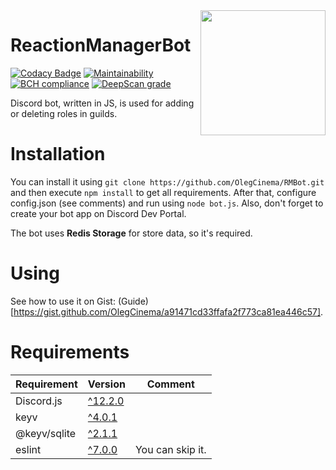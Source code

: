 <img src="https://i.imgur.com/ohE0S5b.png" width="200" align="right"/>

# ReactionManagerBot

[![Codacy Badge](https://api.codacy.com/project/badge/Grade/78390bece2a4494988af05aa580b4e6d)](https://app.codacy.com/manual/OlegCinema/RMBot?utm_source=github.com&utm_medium=referral&utm_content=OlegCinema/RMBot&utm_campaign=Badge_Grade_Dashboard)
[![Maintainability](https://api.codeclimate.com/v1/badges/91be97d90112f3658ef3/maintainability)](https://codeclimate.com/github/OlegCinema/RMBot/maintainability)
[![BCH compliance](https://bettercodehub.com/edge/badge/OlegCinema/RMBot?branch=master)](https://bettercodehub.com/)
[![DeepScan grade](https://deepscan.io/api/teams/8564/projects/11409/branches/169439/badge/grade.svg)](https://deepscan.io/dashboard#view=project&tid=8564&pid=11409&bid=169439)

Discord bot, written in JS, is used for adding or deleting roles in guilds.

# Installation
You can install it using `git clone https://github.com/OlegCinema/RMBot.git` and then execute `npm install` to get all requirements.
After that, configure config.json (see comments) and run using `node bot.js`. Also, don't forget to create your bot app on Discord Dev Portal.

The bot uses **Redis Storage** for store data, so it's required.

# Using
See how to use it on Gist: (Guide)[https://gist.github.com/OlegCinema/a91471cd33ffafa2f773ca81ea446c57].

# Requirements
Requirement | Version | Comment
------------ | ------------- | ------------- 
Discord.js | [^12.2.0](https://github.com/discordjs/discord.js) |
keyv | [^4.0.1](https://github.com/lukechilds/keyv) | 
@keyv/sqlite | [^2.1.1](https://github.com/lukechilds/keyv-redis) |
eslint | [^7.0.0](https://github.com/eslint/eslint) | You can skip it.
